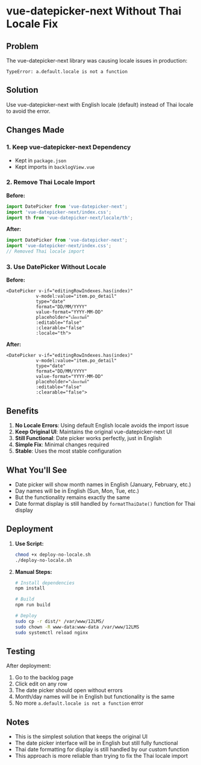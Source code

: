 # vue-datepicker-next Without Thai Locale Fix

## Problem
The vue-datepicker-next library was causing locale issues in production:
```
TypeError: a.default.locale is not a function
```

## Solution
Use vue-datepicker-next with English locale (default) instead of Thai locale to avoid the error.

## Changes Made

### 1. Keep vue-datepicker-next Dependency
- Kept in `package.json`
- Kept imports in `backlogView.vue`

### 2. Remove Thai Locale Import
**Before:**
```javascript
import DatePicker from 'vue-datepicker-next';
import 'vue-datepicker-next/index.css';
import th from 'vue-datepicker-next/locale/th';
```

**After:**
```javascript
import DatePicker from 'vue-datepicker-next';
import 'vue-datepicker-next/index.css';
// Removed Thai locale import
```

### 3. Use DatePicker Without Locale
**Before:**
```vue
<DatePicker v-if="editingRowIndexes.has(index)" 
           v-model:value="item.po_detail" 
           type="date" 
           format="DD/MM/YYYY" 
           value-format="YYYY-MM-DD" 
           placeholder="เลือกวันที่" 
           :editable="false" 
           :clearable="false" 
           :locale="th">
```

**After:**
```vue
<DatePicker v-if="editingRowIndexes.has(index)" 
           v-model:value="item.po_detail" 
           type="date" 
           format="DD/MM/YYYY" 
           value-format="YYYY-MM-DD" 
           placeholder="เลือกวันที่" 
           :editable="false" 
           :clearable="false">
```

## Benefits

1. **No Locale Errors**: Using default English locale avoids the import issue
2. **Keep Original UI**: Maintains the original vue-datepicker-next UI
3. **Still Functional**: Date picker works perfectly, just in English
4. **Simple Fix**: Minimal changes required
5. **Stable**: Uses the most stable configuration

## What You'll See

- Date picker will show month names in English (January, February, etc.)
- Day names will be in English (Sun, Mon, Tue, etc.)
- But the functionality remains exactly the same
- Date format display is still handled by `formatThaiDate()` function for Thai display

## Deployment

1. **Use Script:**
   ```bash
   chmod +x deploy-no-locale.sh
   ./deploy-no-locale.sh
   ```

2. **Manual Steps:**
   ```bash
   # Install dependencies
   npm install
   
   # Build
   npm run build
   
   # Deploy
   sudo cp -r dist/* /var/www/12LMS/
   sudo chown -R www-data:www-data /var/www/12LMS
   sudo systemctl reload nginx
   ```

## Testing

After deployment:
1. Go to the backlog page
2. Click edit on any row
3. The date picker should open without errors
4. Month/day names will be in English but functionality is the same
5. No more `a.default.locale is not a function` error

## Notes

- This is the simplest solution that keeps the original UI
- The date picker interface will be in English but still fully functional
- Thai date formatting for display is still handled by our custom function
- This approach is more reliable than trying to fix the Thai locale import 